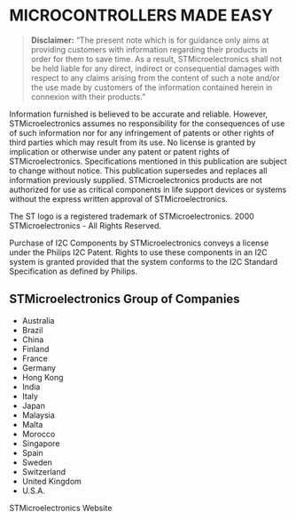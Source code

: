 # MICROCONTROLLERS MADE EASY

> **Disclaimer:**
> “The present note which is for guidance only aims at providing customers with information regarding their products in order for them to save time. As a result, STMicroelectronics shall not be held liable for any direct, indirect or consequential damages with respect to any claims arising from the content of such a note and/or the use made by customers of the information contained herein in connexion with their products.”

Information furnished is believed to be accurate and reliable. However, STMicroelectronics assumes no responsibility for the consequences of use of such information nor for any infringement of patents or other rights of third parties which may result from its use. No license is granted by implication or otherwise under any patent or patent rights of STMicroelectronics. Specifications mentioned in this publication are subject to change without notice. This publication supersedes and replaces all information previously supplied. STMicroelectronics products are not authorized for use as critical components in life support devices or systems without the express written approval of STMicroelectronics.

The ST logo is a registered trademark of STMicroelectronics.
2000 STMicroelectronics - All Rights Reserved.

Purchase of I2C Components by STMicroelectronics conveys a license under the Philips I2C Patent. Rights to use these components in an I2C system is granted provided that the system conforms to the I2C Standard Specification as defined by Philips.

## STMicroelectronics Group of Companies
- Australia
- Brazil
- China
- Finland
- France
- Germany
- Hong Kong
- India
- Italy
- Japan
- Malaysia
- Malta
- Morocco
- Singapore
- Spain
- Sweden
- Switzerland
- United Kingdom
- U.S.A.

STMicroelectronics Website